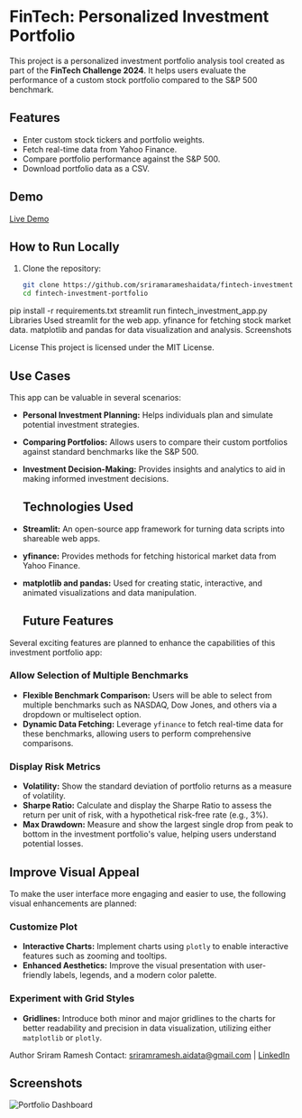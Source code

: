# FinTech: Personalized Investment Portfolio

This project is a personalized investment portfolio analysis tool created as part of the **FinTech Challenge 2024**. It helps users evaluate the performance of a custom stock portfolio compared to the S&P 500 benchmark.

## Features
- Enter custom stock tickers and portfolio weights.
- Fetch real-time data from Yahoo Finance.
- Compare portfolio performance against the S&P 500.
- Download portfolio data as a CSV.

## Demo
[Live Demo](https://fintech-investment-portfolio.streamlit.app)

## How to Run Locally
1. Clone the repository:
   ```bash
   git clone https://github.com/sriramarameshaidata/fintech-investment-portfolio.git
   cd fintech-investment-portfolio
pip install -r requirements.txt
streamlit run fintech_investment_app.py
Libraries Used
streamlit for the web app.
yfinance for fetching stock market data.
matplotlib and pandas for data visualization and analysis.
Screenshots

License
This project is licensed under the MIT License.


## Use Cases

This app can be valuable in several scenarios:

- **Personal Investment Planning:** Helps individuals plan and simulate potential investment strategies.
- **Comparing Portfolios:** Allows users to compare their custom portfolios against standard benchmarks like the S&P 500.
- **Investment Decision-Making:** Provides insights and analytics to aid in making informed investment decisions.


  ## Technologies Used

- **Streamlit:** An open-source app framework for turning data scripts into shareable web apps.
- **yfinance:** Provides methods for fetching historical market data from Yahoo Finance.
- **matplotlib and pandas:** Used for creating static, interactive, and animated visualizations and data manipulation.
  ## Future Features

Several exciting features are planned to enhance the capabilities of this investment portfolio app:

### Allow Selection of Multiple Benchmarks
- **Flexible Benchmark Comparison:** Users will be able to select from multiple benchmarks such as NASDAQ, Dow Jones, and others via a dropdown or multiselect option.
- **Dynamic Data Fetching:** Leverage `yfinance` to fetch real-time data for these benchmarks, allowing users to perform comprehensive comparisons.

### Display Risk Metrics
- **Volatility:** Show the standard deviation of portfolio returns as a measure of volatility.
- **Sharpe Ratio:** Calculate and display the Sharpe Ratio to assess the return per unit of risk, with a hypothetical risk-free rate (e.g., 3%).
- **Max Drawdown:** Measure and show the largest single drop from peak to bottom in the investment portfolio's value, helping users understand potential losses.

## Improve Visual Appeal

To make the user interface more engaging and easier to use, the following visual enhancements are planned:

### Customize Plot
- **Interactive Charts:** Implement charts using `plotly` to enable interactive features such as zooming and tooltips.
- **Enhanced Aesthetics:** Improve the visual presentation with user-friendly labels, legends, and a modern color palette.

### Experiment with Grid Styles
- **Gridlines:** Introduce both minor and major gridlines to the charts for better readability and precision in data visualization, utilizing either `matplotlib` or `plotly`.


Author
Sriram Ramesh
Contact: sriramramesh.aidata@gmail.com | [LinkedIn](https://www.linkedin.com/in/iamsriramramesh/)
## Screenshots
![Portfolio Dashboard](./screenshots/dashboard.png)
